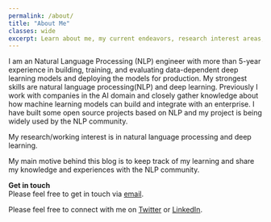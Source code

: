 ```yaml
---
permalink: /about/
title: "About Me"
classes: wide
excerpt: Learn about me, my current endeavors, research interest areas, and the motive behind this personal blog.
---
```


I am an Natural Language Processing (NLP) engineer with more than 5-year experience in building, training, and evaluating data-dependent deep learning models and deploying the models for production. My strongest skills are natural language processing(NLP) and deep learning. Previously I work with companies in the AI domain and closely gather knowledge about how machine learning models can build and integrate with an enterprise.
I have built some open source projects based on NLP and my project is being widely used by the NLP community.

My research/working interest is in natural language processing and deep learning.

My main motive behind this blog is to keep track of my learning and share my knowledge and experiences with the NLP community.

**Get in touch**  
Please feel free to get in touch via [email](mailto:brursagor@gmail.com). 

Please feel free to connect with me on [Twitter](https://twitter.com/sagor_sarker) or [LinkedIn](https://www.linkedin.com/in/sagor-sarker).
